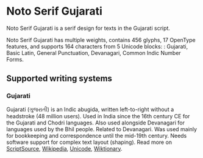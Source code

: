 
# Noto Serif Gujarati

Noto Serif Gujarati is a serif design for texts in the Gujarati script. 

Noto Serif Gujarati has multiple weights, contains 456 glyphs, 17 OpenType features, and supports 164 characters from 5 Unicode blocks: : Gujarati, Basic Latin, General Punctuation, Devanagari, Common Indic Number Forms.


## Supported writing systems


### Gujarati

Gujarati (ગુજરાતી) is an Indic abugida, written left-to-right without a headstroke (48 million users). Used in India since the 16th century CE for the Gujarati and Chodri languages. Also used alongside Devanagari for languages used by the Bhil people. Related to Devanagari. Was used mainly for bookkeeping and correspondence until the mid-19th century. Needs software support for complex text layout (shaping). Read more on [ScriptSource](https://scriptsource.org/scr/Gujr), [Wikipedia](https://en.wikipedia.org/wiki/ISO_15924:Gujr), [Unicode](https://www.unicode.org/versions/Unicode13.0.0/ch12.pdf#G34334), [Wiktionary](https://en.wiktionary.org/wiki/Category:Gujarati_script).

